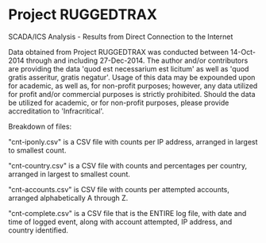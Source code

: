 # Project RUGGEDTRAX
SCADA/ICS Analysis - Results from Direct Connection to the Internet

Data obtained from Project RUGGEDTRAX was conducted between 14-Oct-2014 through and including 27-Dec-2014.  The author and/or contributors are providing the data 'quod est necessarium est licitum' as well as 'quod gratis asseritur, gratis negatur'.  Usage of this data may be expounded upon for academic, as well as, for non-profit purposes; however, any data utilized for profit and/or commercial purposes is strictly prohibited.  Should the data be utilized for academic, or for non-profit purposes, please provide accreditation to 'Infracritical'.

Breakdown of files:

"cnt-iponly.csv" is a CSV file with counts per IP address, arranged in largest  to smallest count.

"cnt-country.csv" is a CSV file with counts and percentages per country, arranged in largest to smallest count.

"cnt-accounts.csv" is CSV file with counts per attempted accounts, arranged alphabetically A through Z.

"cnt-complete.csv" is a CSV file that is the ENTIRE log file, with date and time of logged event, along with account attempted, IP address, and country identified.
